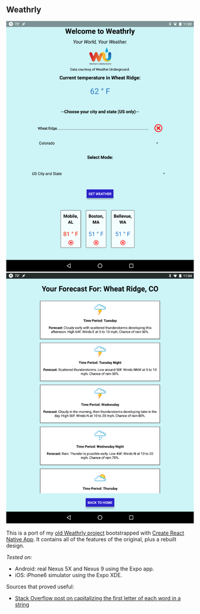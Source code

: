 ## Weathrly 

![Screenshot of main view.](images/android-screenshot-main-view.png)
![Screenshot of forecast view.](images/android-screenshot-forecast-view.png)

This is a port of my [old Weathrly project](https://github.com/gness1804/weathrly-react-native) bootstrapped with [Create React Native App](https://github.com/react-community/create-react-native-app). It contains all of the features of the original, plus a rebuilt design.

*Tested on:*
* Android: real Nexus 5X and Nexus 9 using the Expo app.
* iOS: iPhone6 simulator using the Expo XDE. 


Sources that proved useful: 

* [Stack Overflow post on capitalizing the first letter of each word in a string](https://stackoverflow.com/questions/4878756/javascript-how-to-capitalize-first-letter-of-each-word-like-a-2-word-city)
